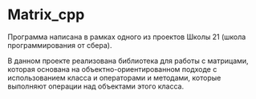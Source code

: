# Matrix_cpp

Программа написана в рамках одного из проектов Школы 21 (школа программирования от сбера).

В данном проекте реализована библиотека для работы с матрицами, которая основана на объектно-ориентированном подходе с использованием класса и операторами и методами, которые выполняют операции над объектами этого класса.